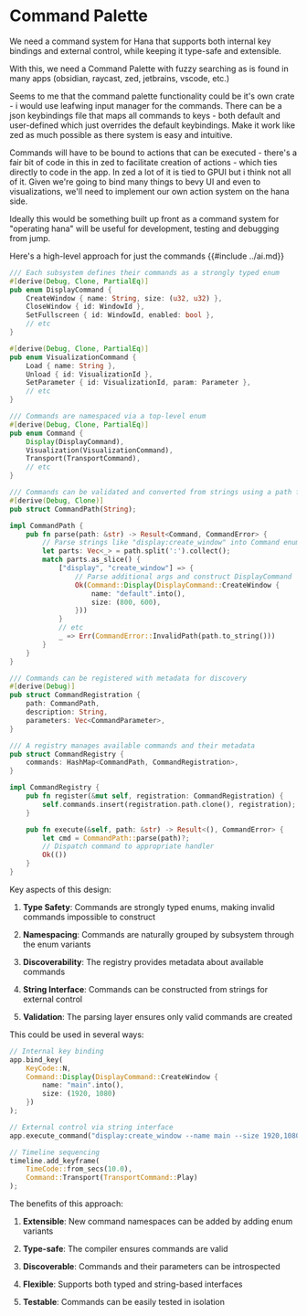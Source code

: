 # Command Palette

We need a command system  for Hana that supports both internal key bindings and external control, while keeping it type-safe and extensible.

With this, we need a Command Palette with fuzzy searching as is found in many apps (obsidian, raycast, zed, jetbrains, vscode, etc.)

Seems to me that the command palette functionality could be it's own crate - i would use leafwing input manager for the commands. There can be a json keybindings file that maps all commands to keys - both default and user-defined which just overrides the default keybindings. Make it work like zed as much possible as there system is easy and intuitive.

Commands will have to be bound to actions that can be executed - there's a fair bit of code in this in zed to facilitate creation of actions - which ties directly to code in the app.  In zed a lot of it is tied to GPUI but i think not all of it. Given we're going to bind many things to bevy UI and even to visualizations, we'll need to implement our own action system on the hana side.

Ideally this would be something built up front as a command system for "operating hana" will be useful for development, testing and debugging from jump.

Here's a high-level approach for just the commands
{{#include ../ai.md}}

```rust
/// Each subsystem defines their commands as a strongly typed enum
#[derive(Debug, Clone, PartialEq)]
pub enum DisplayCommand {
    CreateWindow { name: String, size: (u32, u32) },
    CloseWindow { id: WindowId },
    SetFullscreen { id: WindowId, enabled: bool },
    // etc
}

#[derive(Debug, Clone, PartialEq)]
pub enum VisualizationCommand {
    Load { name: String },
    Unload { id: VisualizationId },
    SetParameter { id: VisualizationId, param: Parameter },
    // etc
}

/// Commands are namespaced via a top-level enum
#[derive(Debug, Clone, PartialEq)]
pub enum Command {
    Display(DisplayCommand),
    Visualization(VisualizationCommand),
    Transport(TransportCommand),
    // etc
}

/// Commands can be validated and converted from strings using a path format
#[derive(Debug, Clone)]
pub struct CommandPath(String);

impl CommandPath {
    pub fn parse(path: &str) -> Result<Command, CommandError> {
        // Parse strings like "display:create_window" into Command enum
        let parts: Vec<_> = path.split(':').collect();
        match parts.as_slice() {
            ["display", "create_window"] => {
                // Parse additional args and construct DisplayCommand
                Ok(Command::Display(DisplayCommand::CreateWindow {
                    name: "default".into(),
                    size: (800, 600),
                }))
            }
            // etc
            _ => Err(CommandError::InvalidPath(path.to_string()))
        }
    }
}

/// Commands can be registered with metadata for discovery
#[derive(Debug)]
pub struct CommandRegistration {
    path: CommandPath,
    description: String,
    parameters: Vec<CommandParameter>,
}

/// A registry manages available commands and their metadata
pub struct CommandRegistry {
    commands: HashMap<CommandPath, CommandRegistration>,
}

impl CommandRegistry {
    pub fn register(&mut self, registration: CommandRegistration) {
        self.commands.insert(registration.path.clone(), registration);
    }

    pub fn execute(&self, path: &str) -> Result<(), CommandError> {
        let cmd = CommandPath::parse(path)?;
        // Dispatch command to appropriate handler
        Ok(())
    }
}
```

Key aspects of this design:

1. **Type Safety**: Commands are strongly typed enums, making invalid commands impossible to construct

2. **Namespacing**: Commands are naturally grouped by subsystem through the enum variants

3. **Discoverability**: The registry provides metadata about available commands

4. **String Interface**: Commands can be constructed from strings for external control

5. **Validation**: The parsing layer ensures only valid commands are created

This could be used in several ways:

```rust
// Internal key binding
app.bind_key(
    KeyCode::N,
    Command::Display(DisplayCommand::CreateWindow {
        name: "main".into(),
        size: (1920, 1080)
    })
);

// External control via string interface
app.execute_command("display:create_window --name main --size 1920,1080")?;

// Timeline sequencing
timeline.add_keyframe(
    TimeCode::from_secs(10.0),
    Command::Transport(TransportCommand::Play)
);
```

The benefits of this approach:

1. **Extensible**: New command namespaces can be added by adding enum variants

2. **Type-safe**: The compiler ensures commands are valid

3. **Discoverable**: Commands and their parameters can be introspected

4. **Flexible**: Supports both typed and string-based interfaces

5. **Testable**: Commands can be easily tested in isolation
